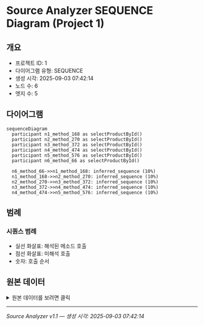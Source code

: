 # Source Analyzer SEQUENCE Diagram (Project 1)

## 개요
- 프로젝트 ID: 1
- 다이어그램 유형: SEQUENCE
- 생성 시각: 2025-09-03 07:42:14
- 노드 수: 6
- 엣지 수: 5

## 다이어그램

```mermaid
sequenceDiagram
  participant n1_method_168 as selectProductById()
  participant n2_method_270 as selectProductById()
  participant n3_method_372 as selectProductById()
  participant n4_method_474 as selectProductById()
  participant n5_method_576 as selectProductById()
  participant n6_method_66 as selectProductById()

  n6_method_66->>n1_method_168: inferred_sequence (10%)
  n1_method_168->>n2_method_270: inferred_sequence (10%)
  n2_method_270->>n3_method_372: inferred_sequence (10%)
  n3_method_372->>n4_method_474: inferred_sequence (10%)
  n4_method_474->>n5_method_576: inferred_sequence (10%)
```

## 범례

### 시퀀스 범례
- 실선 화살표: 해석된 메소드 호출
- 점선 화살표: 미해석 호출
- 숫자: 호출 순서

## 원본 데이터

<details>
<summary>원본 데이터를 보려면 클릭</summary>

노드 목록 (6)
```json
  method:66: selectProductById() (method)
  method:168: selectProductById() (method)
  method:270: selectProductById() (method)
  method:372: selectProductById() (method)
  method:474: selectProductById() (method)
  method:576: selectProductById() (method)
```

엣지 목록 (5)
```json
  method:66 -> method:168 (inferred_sequence)
  method:168 -> method:270 (inferred_sequence)
  method:270 -> method:372 (inferred_sequence)
  method:372 -> method:474 (inferred_sequence)
  method:474 -> method:576 (inferred_sequence)
```

</details>

---
*Source Analyzer v1.1 — 생성 시각: 2025-09-03 07:42:14*